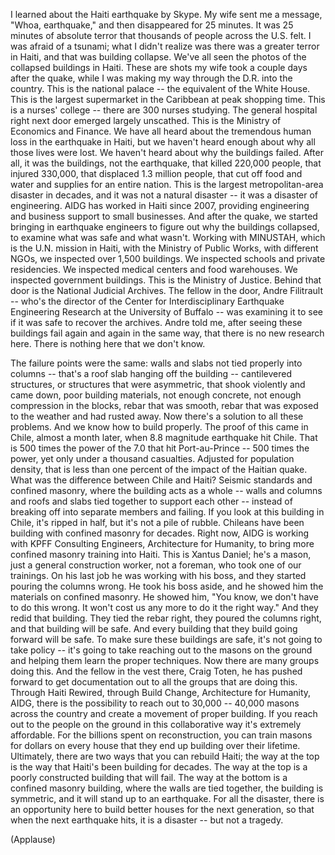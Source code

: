 
I learned about the Haiti earthquake by Skype.
My wife sent me a message,
&quot;Whoa, earthquake,&quot;
and then disappeared for 25 minutes.
It was 25 minutes of absolute terror
that thousands of people across the U.S. felt.
I was afraid of a tsunami;
what I didn&#39;t realize
was there was a greater terror in Haiti,
and that was building collapse.
We&#39;ve all seen the photos
of the collapsed buildings in Haiti.
These are shots my wife took
a couple days after the quake,
while I was making my way through the D.R. into the country.
This is the national palace --
the equivalent of the White House.
This is the largest supermarket in the Caribbean
at peak shopping time.
This is a nurses&#39; college --
there are 300 nurses studying.
The general hospital right next door
emerged largely unscathed.
This is the Ministry of Economics and Finance.
We have all heard
about the tremendous human loss
in the earthquake in Haiti,
but we haven&#39;t heard enough
about why all those lives were lost.
We haven&#39;t heard about
why the buildings failed.
After all, it was the buildings,
not the earthquake,
that killed 220,000 people,
that injured 330,000,
that displaced 1.3 million people,
that cut off food
and water and supplies
for an entire nation.
This is the largest metropolitan-area disaster
in decades,
and it was not a natural disaster --
it was a disaster of engineering.
AIDG has worked in Haiti
since 2007,
providing engineering and business support
to small businesses.
And after the quake, we started bringing in earthquake engineers
to figure out why the buildings collapsed,
to examine what was safe and what wasn&#39;t.
Working with MINUSTAH,
which is the U.N. mission in Haiti,
with the Ministry of Public Works,
with different NGOs,
we inspected over 1,500 buildings.
We inspected schools
and private residencies.
We inspected medical centers
and food warehouses.
We inspected government buildings.
This is the Ministry of Justice.
Behind that door
is the National Judicial Archives.
The fellow in the door, Andre Filitrault --
who&#39;s the director
of the Center for Interdisciplinary Earthquake Engineering Research
at the University of Buffalo --
was examining it to see if it was safe
to recover the archives.
Andre told me,
after seeing these buildings fail
again and again in the same way,
that there is no new research here.
There is nothing here that we don&#39;t know.

The failure points were the same:
walls and slabs not tied properly into columns --
that&#39;s a roof slab hanging off the building --
cantilevered structures,
or structures that were asymmetric,
that shook violently and came down,
poor building materials,
not enough concrete,
not enough compression in the blocks,
rebar that was smooth,
rebar that was exposed to the weather and had rusted away.
Now there&#39;s a solution
to all these problems.
And we know how to build properly.
The proof of this came in Chile,
almost a month later,
when 8.8 magnitude earthquake
hit Chile.
That is 500 times
the power of the 7.0
that hit Port-au-Prince --
500 times the power,
yet only under a thousand casualties.
Adjusted for population density,
that is less than one percent
of the impact of the Haitian quake.
What was the difference
between Chile and Haiti?
Seismic standards
and confined masonry,
where the building acts as a whole --
walls and columns
and roofs and slabs
tied together to support each other --
instead of breaking off into separate members and failing.
If you look at this building in Chile,
it&#39;s ripped in half,
but it&#39;s not a pile of rubble.
Chileans have been building with confined masonry
for decades.
Right now, AIDG is working with KPFF Consulting Engineers,
Architecture for Humanity,
to bring more confined masonry training
into Haiti.
This is Xantus Daniel;
he&#39;s a mason,
just a general construction worker, not a foreman,
who took one of our trainings.
On his last job he was working with his boss,
and they started pouring the columns wrong.
He took his boss aside,
and he showed him the materials on confined masonry.
He showed him, &quot;You know, we don&#39;t have to do this wrong.
It won&#39;t cost us any more
to do it the right way.&quot;
And they redid that building.
They tied the rebar right,
they poured the columns right,
and that building will be safe.
And every building
that they build going forward
will be safe.
To make sure these buildings are safe,
it&#39;s not going to take policy --
it&#39;s going to take reaching out
to the masons on the ground
and helping them learn the proper techniques.
Now there are many groups doing this.
And the fellow in the vest there,
Craig Toten,
he has pushed forward
to get documentation out to all the groups that are doing this.
Through Haiti Rewired,
through Build Change, Architecture for Humanity,
AIDG,
there is the possibility
to reach out
to 30,000 -- 40,000 masons
across the country
and create a movement of proper building.
If you reach out to the people on the ground
in this collaborative way
it&#39;s extremely affordable.
For the billions spent on reconstruction,
you can train masons
for dollars on every house
that they end up building over their lifetime.
Ultimately, there are two ways
that you can rebuild Haiti;
the way at the top
is the way that Haiti&#39;s been building for decades.
The way at the top
is a poorly constructed building
that will fail.
The way at the bottom is a confined masonry building,
where the walls are tied together,
the building is symmetric,
and it will stand up to an earthquake.
For all the disaster,
there is an opportunity here
to build better houses
for the next generation,
so that when the next earthquake hits,
it is a disaster --
but not a tragedy.

(Applause)

